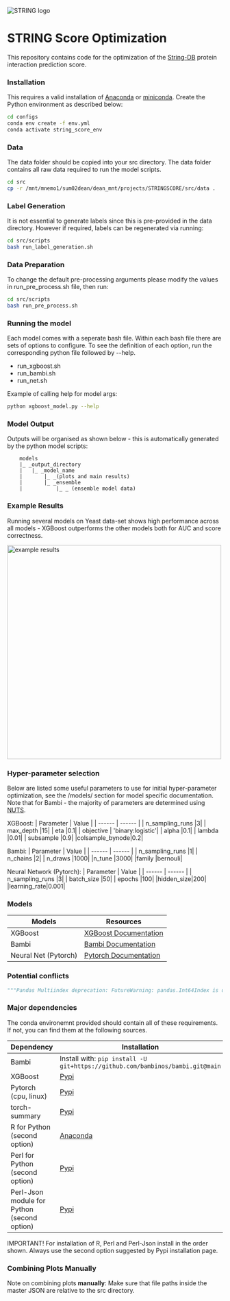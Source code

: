 ![STRING logo](configs/logo.jpg)


# STRING Score Optimization
This repository contains code for the optimization of the [String-DB](https://string-db.org/) protein interaction prediction score. 

### Installation 
This requires a valid installation of [Anaconda](https://docs.conda.io/projects/conda/en/latest/user-guide/install/index.html) or [miniconda](https://docs.conda.io/en/latest/miniconda.html). Create the Python environment as described below:

```sh
cd configs
conda env create -f env.yml 
conda activate string_score_env
```

### Data
The data folder should be copied into your src directory. The data folder contains all raw data required to run the model scripts.
```sh
cd src
cp -r /mnt/mnemo1/sum02dean/dean_mnt/projects/STRINGSCORE/src/data .
```

### Label Generation
It is not essential to generate labels since this is pre-provided in the data directory.
However if required, labels can be regenerated via running:
```bash
cd src/scripts
bash run_label_generation.sh
```

### Data Preparation
To change the default pre-processing arguments please modify the values in run_pre_process.sh file, then run:
```sh
cd src/scripts
bash run_pre_process.sh
```
### Running the model
Each model comes with a seperate bash file. Within each bash file there are sets of options to configure. To see the definition of each option, run the corresponding python file followed by --help. 
- run_xgboost.sh
- run_bambi.sh
- run_net.sh

Example of calling help for model args:
```sh
python xgboost_model.py --help
```

### Model Output
Outputs will be organised as shown below - this is automatically generated by the python model scripts:
```
    models
    |_ _output_directory
    |   |_ _model_name
    |       |_ _(plots and main results)
    |       |_ _ensemble 
    |           |_ _ (ensemble model data)
```

### Example Results

Running several models on Yeast data-set shows high performance across all models - XGBoost outperforms the other models both for AUC and score correctness.

<img src="src/configs/string_score_example_results.png" alt="example results" width="500"/>

### Hyper-parameter selection

Below are listed some useful parameters to use for initial hyper-parameter optimization, see the /models/ section for model specific documentation. Note that for Bambi - the majority of parameters are determined using [NUTS](http://www.stat.columbia.edu/~gelman/research/published/nuts.pdf).

XGBoost:
| Parameter | Value |
| ------ | ------ | 
| n_sampling_runs |3|
| max_depth |15|
| eta |0.1|
| objective | 'binary:logistic'|
| alpha |0.1|
| lambda |0.01|
| subsample |0.9|
|colsample_bynode|0.2|

Bambi:
| Parameter | Value |
| ------ | ------ | 
| n_sampling_runs |1|
| n_chains |2|
| n_draws |1000|
|n_tune |3000|
|family |bernouli|

Neural Network (Pytorch):
| Parameter | Value |
| ------ | ------ | 
| n_sampling_runs |3|
| batch_size |50|
| epochs |100|
|hidden_size|200|
|learning_rate|0.001|

### Models

| Models | Resources |
| ------ | ------ | 
| XGBoost | [XGBoost Documentation](https://xgboost.readthedocs.io/en/stable/) |
| Bambi | [Bambi Documentation](https://bambinos.github.io/bambi/main/index.html) |
| Neural Net (Pytorch) | [Pytorch Documentation](https://pytorch.org/) |

### Potential conflicts
```py
"""Pandas Multiindex deprecation: FutureWarning: pandas.Int64Index is deprecated and will be removed from pandas in a future version. Use pandas.Index with the appropriate dtype instead."""
```
### Major dependencies
The conda environemnt provided should contain all of these requirements. If not, you can find them at the following sources.

| Dependency | Installation |
| ------ | ------ | 
| Bambi |Install with:    ```pip install -U git+https://github.com/bambinos/bambi.git@main```|
| XGBoost |[Pypi](https://xgboost.readthedocs.io/en/latest/install.html)|
| Pytorch (cpu, linux) |[Pypi](https://pytorch.org/)|
| torch-summary |[Pypi](https://pypi.org/project/torch-summary/)|
| R for Python (second option) |[Anaconda](https://anaconda.org/r/r)|
| Perl for Python  (second option) |[Pypi](https://pypi.org/project/perl/)|
| Perl-Json module for Python (second option) |[Pypi](https://anaconda.org/bioconda/perl-json)|


IMPORTANT! For installation of R, Perl and Perl-Json install in the order shown. Always use the second option suggested by Pypi installation page.

### Combining Plots Manually
Note on combining plots **manually**: Make sure that file paths inside the master JSON are relative to the src directory.
